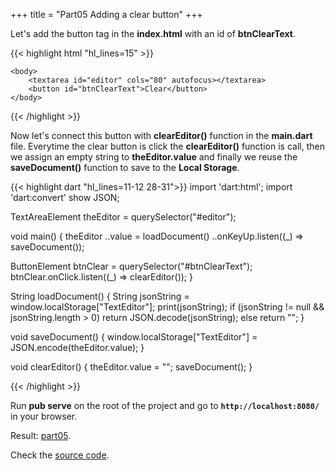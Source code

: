 +++
title = "Part05 Adding a clear button"
+++

Let's add the button tag in the **index.html** with an id of **btnClearText**.

{{< highlight html "hl_lines=15" >}}
<!DOCTYPE html>
<html>
    <head>
        <meta charset="utf-8">
        <meta name="viewport" content="width=device-width, initial-scale=1.0">
        <title>part05</title>
        <link rel="stylesheet" href="styles.css">
        <link rel="icon" href="favicon.ico">
        <script defer src="main.dart" type="application/dart"></script>
        <script defer src="packages/browser/dart.js"></script>
    </head>

    <body>
        <textarea id="editor" cols="80" autofocus></textarea>
        <button id="btnClearText">Clear</button>
    </body>
</html>
{{< /highlight >}}

Now let's connect this button with **clearEditor()** function in the **main.dart** file.
Everytime the clear button is click the **clearEditor()** function is call, then we assign an empty
string to **theEditor.value** and finally we reuse the **saveDocument()** function to save to the **Local Storage**.

{{< highlight dart "hl_lines=11-12 28-31">}}
import 'dart:html';
import 'dart:convert' show JSON;

TextAreaElement theEditor = querySelector("#editor");

void main() {
  theEditor
    ..value = loadDocument()
    ..onKeyUp.listen((_) => saveDocument());

  ButtonElement btnClear = querySelector("#btnClearText");
  btnClear.onClick.listen((_) => clearEditor());
}

String loadDocument() {
  String jsonString = window.localStorage["TextEditor"];
  print(jsonString);
  if (jsonString != null && jsonString.length > 0)
    return JSON.decode(jsonString);
  else
    return "";
}

void saveDocument() {
  window.localStorage["TextEditor"] = JSON.encode(theEditor.value);
}

void clearEditor() {
  theEditor.value = "";
  saveDocument();
}

{{< /highlight >}}

Run **pub serve** on the root of the project and go to **`http://localhost:8080/`** in your browser.

Result: [part05](https://ram535.github.io/text-editor-dart/part05/index.html).

Check the [source code](https://github.com/ram535/text-editor-dart/tree/master/part05).
